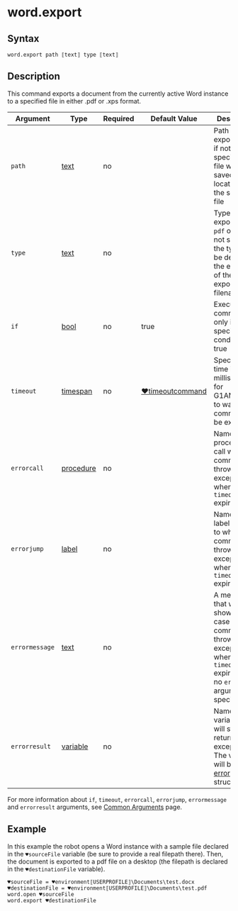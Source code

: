 # word.export

## Syntax

```G1ANT
word.export path ⟦text⟧ type ⟦text⟧
```

## Description

This command exports a document from the currently active Word instance to a specified file in either .pdf or .xps format.

| Argument | Type | Required | Default Value | Description |
| -------- | ---- | -------- | ------------- | ----------- |
|`path`| [text](G1ANT.Language/G1ANT.Language/Structures/TextStructure.md) | no |  | Path to the exported file; if not specified, the file will be saved in the location of the source file |
|`type`| [text](G1ANT.Language/G1ANT.Language/Structures/TextStructure.md) | no | | Type of the exported file: `pdf` or `xps`); if not specified, the type will be defined by the extension of the exported filename |
| `if`           | [bool](G1ANT.Language/G1ANT.Language/Structures/BooleanStructure.md) | no       | true                                                        | Executes the command only if a specified condition is true   |
| `timeout`      | [timespan](G1ANT.Language/G1ANT.Language/Structures/TimeSpanStructure.md) | no       | [♥timeoutcommand](G1ANT.Language/G1ANT.Addon.Core/Variables/TimeoutCommandVariable.md) | Specifies time in milliseconds for G1ANT.Robot to wait for the command to be executed |
| `errorcall`    | [procedure](G1ANT.Language/G1ANT.Language/Structures/ProcedureStructure.md) | no       |                                                             | Name of a procedure to call when the command throws an exception or when a given `timeout` expires |
| `errorjump`    | [label](G1ANT.Language/G1ANT.Language/Structures/LabelStructure.md) | no       |                                                             | Name of the label to jump to when the command throws an exception or when a given `timeout` expires |
| `errormessage` | [text](G1ANT.Language/G1ANT.Language/Structures/TextStructure.md) | no       |                                                             | A message that will be shown in case the command throws an exception or when a given `timeout` expires, and no `errorjump` argument is specified |
| `errorresult`  | [variable](G1ANT.Language/G1ANT.Language/Structures/VariableStructure.md) | no       |                                                             | Name of a variable that will store the returned exception. The variable will be of [error](G1ANT.Language/G1ANT.Language/Structures/ErrorStructure.md) structure  |

For more information about `if`, `timeout`, `errorcall`, `errorjump`, `errormessage` and `errorresult` arguments, see [Common Arguments](G1ANT.Manual/appendices/common-arguments.md) page.

## Example

In this example the robot opens a Word instance with a sample file declared in the `♥sourceFile` variable (be sure to provide a real filepath there). Then, the document is exported to a pdf file on a desktop (the filepath is declared in the `♥destinationFile` variable).

```G1ANT
♥sourceFile = ♥environment⟦USERPROFILE⟧\Documents\test.docx
♥destinationFile = ♥environment⟦USERPROFILE⟧\Documents\test.pdf
word.open ♥sourceFile
word.export ♥destinationFile
```


